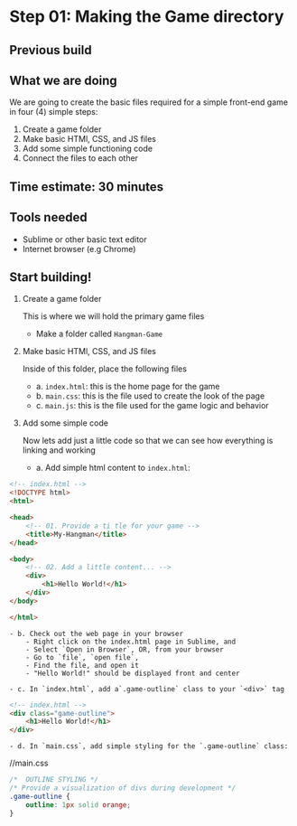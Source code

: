 # Step 01: Making the Game directory

## Previous build

## What we are doing
We are going to create the basic files required for a simple front-end game in four (4) simple steps:

1. Create a game folder
2. Make basic HTMl, CSS, and JS files
3. Add some simple functioning code
4. Connect the files to each other

## Time estimate:  30 minutes

## Tools needed
- Sublime or other basic text editor
- Internet browser (e.g Chrome)

## Start building!

1. Create a game folder

	This is where we will hold the primary game files
	- Make a folder called `Hangman-Game`

2. Make basic HTMl, CSS, and JS files
	
	Inside of this folder, place the following files
	- a. `index.html`: this is the home page for the game
	- b.  `main.css`: this is the file used to create the look of the page
	- c. `main.js`: this is the file used for the game logic and behavior

3. Add some simple code

	Now lets add just a little code so that we can see how everything is linking and working

	- a. Add simple html content to `index.html`:

```html
<!-- index.html -->
<!DOCTYPE html>
<html>

<head>
	<!-- 01. Provide a ti tle for your game -->
	<title>My-Hangman</title>
</head>

<body>
	<!-- 02. Add a little content... -->
	<div>
		<h1>Hello World!</h1>
	</div>
</body>

</html>
```
	- b. Check out the web page in your browser
		- Right click on the index.html page in Sublime, and 
		- Select `Open in Browser`, OR, from your browser
		- Go to `file`, `open file`, 
		- Find the file, and open it
		- "Hello World!" should be displayed front and center

	- c. In `index.html`, add a`.game-outline` class to your `<div>` tag

```html
<!-- index.html -->
<div class="game-outline">
	<h1>Hello World!</h1>
</div>
```
	- d. In `main.css`, add simple styling for the `.game-outline` class:

//main.css
```css
/*  OUTLINE STYLING */
/* Provide a visualization of divs during development */
.game-outline {
	outline: 1px solid orange;
}

```
